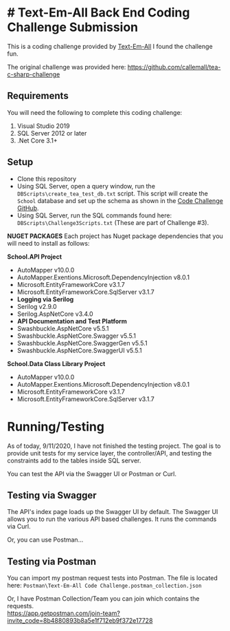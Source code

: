 # # Text-Em-All Back End Coding Challenge Submission

This is a coding challenge provided by [Text-Em-All](https://www.text-em-all.com/) 
I found the challenge fun.   

The original challenge was provided here:  https://github.com/callemall/tea-c-sharp-challenge

## Requirements

You will need the following to complete this coding challenge:

1.  Visual Studio 2019
2.  SQL Server 2012 or later
3. .Net Core 3.1+

## Setup

 -  Clone this repository
 -  Using SQL Server, open a query window, run the  `DBScripts\create_tea_test_db.txt`  script.  This script will create the  `School`  database and set up the schema as shown in the [Code Challenge GitHub](https://github.com/callemall/tea-c-sharp-challenge).
 - Using SQL Server, run the SQL commands found here: `DBScripts\Challenge3Scripts.txt`  (These are part of Challenge #3).

**NUGET PACKAGES**
Each project has Nuget package dependencies that you will need to install as follows:

**School.API Project**
 - AutoMapper v10.0.0
 - AutoMapper.Exentions.Microsoft.DependencyInjection v8.0.1
 - Microsoft.EntityFrameworkCore v3.1.7
 - Microsoft.EntityFrameworkCore.SqlServer v3.1.7
 - **Logging via Serilog**
 - Serilog v2.9.0
 - Serilog.AspNetCore v3.4.0
 - **API Documentation and Test Platform**
 - Swashbuckle.AspNetCore v5.5.1
 - Swashbuckle.AspNetCore.Swagger v5.5.1
 - Swashbuckle.AspNetCore.SwaggerGen v5.5.1
 - Swashbuckle.AspNetCore.SwaggerUI v5.5.1
 
**School.Data Class Library Project**
 - AutoMapper v10.0.0
 - AutoMapper.Exentions.Microsoft.DependencyInjection v8.0.1
 - Microsoft.EntityFrameworkCore v3.1.7
 - Microsoft.EntityFrameworkCore.SqlServer v3.1.7


# Running/Testing

As of today, 9/11/2020, I have not finished the testing project.  The goal is to provide unit tests for my service layer, the controller/API, and testing the constraints add to the tables inside SQL server. 

You can test the API via the Swagger UI or Postman or Curl.  

## Testing via Swagger
The API's index page loads up the Swagger UI by default.  The Swagger UI allows you to run the various API based challenges.  It runs the commands via Curl.

Or, you can use Postman...

## Testing via Postman
You can import my postman request tests into Postman.  The file is located here:
`Postman\Text-Em-All Code Challenge.postman_collection.json` 

Or, I have Postman Collection/Team you can join which contains the requests.  
https://app.getpostman.com/join-team?invite_code=8b4880893b8a5e1f712eb9f372e17728	
